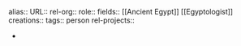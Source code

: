 alias::
URL::
rel-org::
role::
fields:: [[Ancient Egypt]] [[Egyptologist]] 
creations:: 
tags:: person
rel-projects::

-